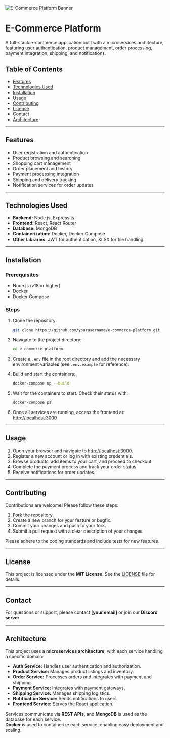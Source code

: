 ![E-Commerce Platform Banner](./image.png)


# E-Commerce Platform

A full-stack e-commerce application built with a microservices architecture, featuring user authentication, product management, order processing, payment integration, shipping, and notifications.

## Table of Contents

- [Features](#features)
- [Technologies Used](#technologies-used)
- [Installation](#installation)
- [Usage](#usage)
- [Contributing](#contributing)
- [License](#license)
- [Contact](#contact)
- [Architecture](#architecture)

---

## Features

- User registration and authentication  
- Product browsing and searching  
- Shopping cart management  
- Order placement and history  
- Payment processing integration  
- Shipping and delivery tracking  
- Notification services for order updates  

---

## Technologies Used

- **Backend:** Node.js, Express.js  
- **Frontend:** React, React Router  
- **Database:** MongoDB  
- **Containerization:** Docker, Docker Compose  
- **Other Libraries:** JWT for authentication, XLSX for file handling  

---

## Installation

### Prerequisites

- Node.js (v18 or higher)  
- Docker  
- Docker Compose  

### Steps

1. Clone the repository:  
   ```bash
   git clone https://github.com/yourusername/e-commerce-platform.git
   ```

2. Navigate to the project directory:  
   ```bash
   cd e-commerce-platform
   ```

3. Create a `.env` file in the root directory and add the necessary environment variables (see `.env.example` for reference).

4. Build and start the containers:  
   ```bash
   docker-compose up --build
   ```

5. Wait for the containers to start. Check their status with:  
   ```bash
   docker-compose ps
   ```

6. Once all services are running, access the frontend at:  
   [http://localhost:3000](http://localhost:3000)

---

## Usage

1. Open your browser and navigate to [http://localhost:3000](http://localhost:3000).  
2. Register a new account or log in with existing credentials.  
3. Browse products, add items to your cart, and proceed to checkout.  
4. Complete the payment process and track your order status.  
5. Receive notifications for order updates.  

---

## Contributing

Contributions are welcome! Please follow these steps:

1. Fork the repository.  
2. Create a new branch for your feature or bugfix.  
3. Commit your changes and push to your fork.  
4. Submit a pull request with a clear description of your changes.  

Please adhere to the coding standards and include tests for new features.

---

## License

This project is licensed under the **MIT License**. See the [LICENSE](LICENSE) file for details.

---

## Contact

For questions or support, please contact **[your email]** or join our **Discord server**.

---

## Architecture

This project uses a **microservices architecture**, with each service handling a specific domain:

- **Auth Service:** Handles user authentication and authorization.  
- **Product Service:** Manages product listings and inventory.  
- **Order Service:** Processes orders and integrates with payment and shipping.  
- **Payment Service:** Integrates with payment gateways.  
- **Shipping Service:** Manages shipping logistics.  
- **Notification Service:** Sends notifications to users.  
- **Frontend Service:** Serves the React application.  

Services communicate via **REST APIs**, and **MongoDB** is used as the database for each service.  
**Docker** is used to containerize each service, enabling easy deployment and scaling.
